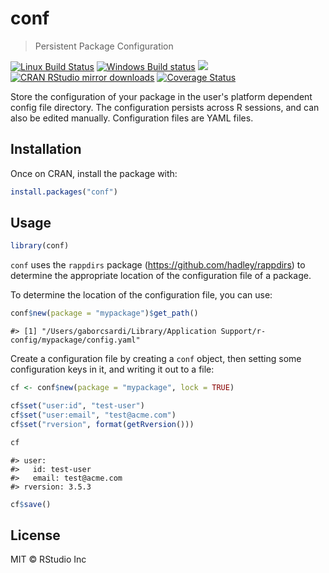 


# conf

> Persistent Package Configuration

[![Linux Build Status](https://travis-ci.org/r-lib/conf.svg?branch=master)](https://travis-ci.org/r-lib/conf)
[![Windows Build status](https://ci.appveyor.com/api/projects/status/github/r-lib/conf?svg=true)](https://ci.appveyor.com/project/gaborcsardi/conf)
[![](http://www.r-pkg.org/badges/version/conf)](http://www.r-pkg.org/pkg/conf)
[![CRAN RStudio mirror downloads](http://cranlogs.r-pkg.org/badges/conf)](http://www.r-pkg.org/pkg/conf)
[![Coverage Status](https://img.shields.io/codecov/c/github/r-lib/conf/master.svg)](https://codecov.io/github/r-lib/conf?branch=master)

Store the configuration of your package in the user's platform dependent
config file directory. The configuration persists across R sessions, and can
also be edited manually. Configuration files are YAML files.

## Installation

Once on CRAN, install the package with:


```r
install.packages("conf")
```

## Usage


```r
library(conf)
```

`conf` uses the `rappdirs` package (https://github.com/hadley/rappdirs) to
determine the appropriate location of the configuration file of a package.

To determine the location of the configuration file, you can use:

```r
conf$new(package = "mypackage")$get_path()
```

```
#> [1] "/Users/gaborcsardi/Library/Application Support/r-config/mypackage/config.yaml"
```

Create a configuration file by creating a `conf` object, then setting
some configuration keys in it, and writing it out to a file:

```r
cf <- conf$new(package = "mypackage", lock = TRUE)
```




```r
cf$set("user:id", "test-user")
cf$set("user:email", "test@acme.com")
cf$set("rversion", format(getRversion()))
```


```r
cf
```

```
#> user:
#>   id: test-user
#>   email: test@acme.com
#> rversion: 3.5.3
```


```r
cf$save()
```

## License

MIT © RStudio Inc
